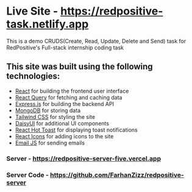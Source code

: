 # Live Site - https://redpositive-task.netlify.app

This is a demo CRUDS(Create, Read, Update, Delete and Send) task for RedPositive's Full-stack internship coding task

## This site was built using the following technologies:

- [React](https://reactjs.org/) for building the frontend user interface
- [React Query](https://github.com/tannerlinsley/react-query) for fetching and caching data
- [Express.js](https://expressjs.com/) for building the backend API
- [MongoDB](https://www.mongodb.com/) for storing data
- [Tailwind CSS](https://tailwindcss.com/) for styling the site
- [DaisyUI](https://daisyui.com/) for additional UI components
- [React Hot Toast](https://www.npmjs.com/package/react-hot-toast) for displaying toast notifications
- [React Icons](https://react-icons.netlify.com/) for adding icons to the site
- [Email JS](https://www.emailjs.com/) for sending emails

### Server - https://redpositive-server-five.vercel.app
### Server Code - https://github.com/FarhanZizz/redpositive-server
